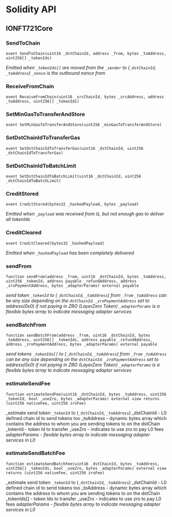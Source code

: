 # Solidity API

## IONFT721Core

### SendToChain

```solidity
event SendToChain(uint16 _dstChainId, address _from, bytes _toAddress, uint256[] _tokenIds)
```

_Emitted when `_tokenIds[]` are moved from the `_sender` to (`_dstChainId`, `_toAddress`)
`_nonce` is the outbound nonce from_

### ReceiveFromChain

```solidity
event ReceiveFromChain(uint16 _srcChainId, bytes _srcAddress, address _toAddress, uint256[] _tokenIds)
```

### SetMinGasToTransferAndStore

```solidity
event SetMinGasToTransferAndStore(uint256 _minGasToTransferAndStore)
```

### SetDstChainIdToTransferGas

```solidity
event SetDstChainIdToTransferGas(uint16 _dstChainId, uint256 _dstChainIdToTransferGas)
```

### SetDstChainIdToBatchLimit

```solidity
event SetDstChainIdToBatchLimit(uint16 _dstChainId, uint256 _dstChainIdToBatchLimit)
```

### CreditStored

```solidity
event CreditStored(bytes32 _hashedPayload, bytes _payload)
```

_Emitted when `_payload` was received from lz, but not enough gas to deliver all tokenIds_

### CreditCleared

```solidity
event CreditCleared(bytes32 _hashedPayload)
```

_Emitted when `_hashedPayload` has been completely delivered_

### sendFrom

```solidity
function sendFrom(address _from, uint16 _dstChainId, bytes _toAddress, uint256 _tokenId, address payable _refundAddress, address _zroPaymentAddress, bytes _adapterParams) external payable
```

_send token `_tokenId` to (`_dstChainId`, `_toAddress`) from `_from`
`_toAddress` can be any size depending on the `dstChainId`.
`_zroPaymentAddress` set to address(0x0) if not paying in ZRO (LayerZero Token)
`_adapterParams` is a flexible bytes array to indicate messaging adapter services_

### sendBatchFrom

```solidity
function sendBatchFrom(address _from, uint16 _dstChainId, bytes _toAddress, uint256[] _tokenIds, address payable _refundAddress, address _zroPaymentAddress, bytes _adapterParams) external payable
```

_send tokens `_tokenIds[]` to (`_dstChainId`, `_toAddress`) from `_from`
`_toAddress` can be any size depending on the `dstChainId`.
`_zroPaymentAddress` set to address(0x0) if not paying in ZRO (LayerZero Token)
`_adapterParams` is a flexible bytes array to indicate messaging adapter services_

### estimateSendFee

```solidity
function estimateSendFee(uint16 _dstChainId, bytes _toAddress, uint256 _tokenId, bool _useZro, bytes _adapterParams) external view returns (uint256 nativeFee, uint256 zroFee)
```

_estimate send token `_tokenId` to (`_dstChainId`, `_toAddress`)
_dstChainId - L0 defined chain id to send tokens too
_toAddress - dynamic bytes array which contains the address to whom you are sending tokens to on the dstChain
_tokenId - token Id to transfer
_useZro - indicates to use zro to pay L0 fees
_adapterParams - flexible bytes array to indicate messaging adapter services in L0_

### estimateSendBatchFee

```solidity
function estimateSendBatchFee(uint16 _dstChainId, bytes _toAddress, uint256[] _tokenIds, bool _useZro, bytes _adapterParams) external view returns (uint256 nativeFee, uint256 zroFee)
```

_estimate send token `_tokenId` to (`_dstChainId`, `_toAddress`)
_dstChainId - L0 defined chain id to send tokens too
_toAddress - dynamic bytes array which contains the address to whom you are sending tokens to on the dstChain
_tokenIds[] - token Ids to transfer
_useZro - indicates to use zro to pay L0 fees
_adapterParams - flexible bytes array to indicate messaging adapter services in L0_

